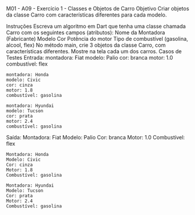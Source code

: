 
M01 - A09 - Exercício 1 - Classes e Objetos de Carro
Objetivo
Criar objetos da classe Carro com características diferentes para cada modelo.

Instruções
Escreva um algoritmo em Dart que tenha uma classe chamada Carro com os seguintes campos (atributos):
Nome da Montadora (Fabricante)
Modelo
Cor
Potência do motor
Tipo de combustível (gasolina, alcool, flex)
No método main, crie 3 objetos da classe Carro, com características diferentes.
Mostre na tela cada um dos carros.
Casos de Testes
Entrada:
	montadora: Fiat
	modelo: Palio
	cor: branca
	motor: 1.0
	combustível: flex
	
	montadora: Honda
	modelo: Civic
	cor: cinza
	motor: 1.8
	combustível: gasolina
	
	montadora: Hyundai
	modelo: Tucson
	cor: prata
	motor: 2.4
	combustível: gasolina

Saída:
	Montadora: Fiat
	Modelo: Palio
	Cor: branca
	Motor: 1.0
	Combustível: flex
	
	Montadora: Honda
	Modelo: Civic
	Cor: cinza
	Motor: 1.8
	Combustível: gasolina
	
	Montadora: Hyundai
	Modelo: Tucson
	Cor: prata
	Motor: 2.4
	Combustível: gasolina